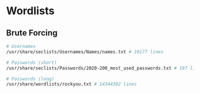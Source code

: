 # Wordlists

## Brute Forcing

```bash
# Usernames
/usr/share/seclists/Usernames/Names/names.txt # 10177 lines

# Passwords (short)
/usr/share/seclists/Passwords/2020-200_most_used_passwords.txt # 197 lines

# Passwords (long)
/usr/share/wordlists/rockyou.txt # 14344392 lines
```
